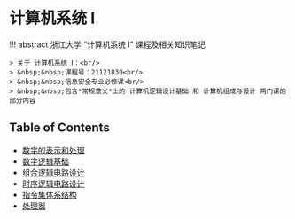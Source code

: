 # 计算机系统 Ⅰ

!!! abstract 
    浙江大学 “计算机系统 Ⅰ” 课程及相关知识笔记

    > 关于 计算机系统 Ⅰ：<br/>
    > &nbsp;&nbsp;课程号：21121830<br/>
    > &nbsp;&nbsp;信息安全专业必修课<br/>
    > &nbsp;&nbsp;包含*常规意义*上的 计算机逻辑设计基础 和 计算机组成与设计 两门课的部分内容

## Table of Contents
- [数字的表示和处理](topic1)
- [数字逻辑基础](topic2)
- [组合逻辑电路设计](topic3)
- [时序逻辑电路设计](topic4)
- [指令集体系结构](topic5)
- [处理器](topic6)